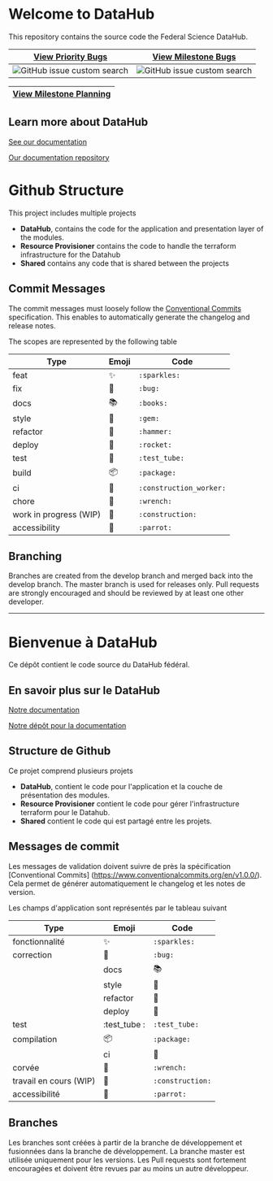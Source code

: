 # Welcome to DataHub 

This repository contains the source code the Federal Science DataHub. 


| [View Priority Bugs](https://github.com/ssc-sp/datahub-portal/issues?q=is%3Aissue+is%3Aopen+label%3Abug%2Cpriority) | [View Milestone Bugs](https://github.com/ssc-sp/datahub-portal/issues?q=is%3Aissue+is%3Aopen+label%3Abug+milestone%3A%22Pilot+2.0.0%22) | 
| --- | --- |
| ![GitHub issue custom search](https://img.shields.io/github/issues-search?color=red&label=priority%20bugs&query=repo%3Assc-sp%2Fdatahub-portal%20is%3Aissue%20is%3Aopen%20label%3Abug%2Cpriority) | ![GitHub issue custom search](https://img.shields.io/github/issues-search?color=red&label=milestone%20bugs&query=repo%3Assc-sp%2Fdatahub-portal%20is%3Aissue%20is%3Aopen%20label%3Abug%20milestone%3A%22Pilot%202.0.0%22) |

| [View Milestone Planning](https://github.com/orgs/ssc-sp/projects/4/views/25) |
| --- |


## Learn more about DataHub

[See our documentation](https://ssc-sp.github.io/datahub-docs/#/)

[Our documentation repository](https://github.com/ssc-sp/datahub-docs)

# Github Structure

This project includes multiple projects
- **DataHub**, contains the code for the application and presentation layer of the modules.
- **Resource Provisioner** contains the code to handle the terraform infrastructure for the Datahub
- **Shared** contains any code that is shared between the projects

## Commit Messages

The commit messages must loosely follow the [Conventional Commits](https://www.conventionalcommits.org/en/v1.0.0/) specification. This enables to automatically generate the changelog and release notes.

The scopes are represented by the following table


| Type | Emoji | Code |
| --- | --- | --- |
| feat | ✨ | `:sparkles:` |
| fix | 🐛 | `:bug:` |
| docs | 📚 | `:books:` |
| style | 💎 | `:gem:` |
| refactor | 🔨 | `:hammer:` |
| deploy | 🚀 | `:rocket:` |
| test | :test_tube: | `:test_tube:` |
| build | 📦 | `:package:` |
| ci | 👷 | `:construction_worker:` |
| chore | 🔧 | `:wrench:` |
| work in progress (WIP) | 🚧 | `:construction:` |
| accessibility | 🦜 | `:parrot:` |

## Branching

Branches are created from the develop branch and merged back into the develop branch. The master branch is used for releases only. Pull requests are strongly encouraged and should be reviewed by at least one other developer.

--------------------------------

# Bienvenue à DataHub 

Ce dépôt contient le code source du DataHub fédéral. 

## En savoir plus sur le DataHub

[Notre documentation](https://ssc-sp.github.io/datahub-docs/#/)

[Notre dépôt pour la documentation](https://github.com/ssc-sp/datahub-docs)

## Structure de Github

Ce projet comprend plusieurs projets
- **DataHub**, contient le code pour l'application et la couche de présentation des modules.
- **Resource Provisioner** contient le code pour gérer l'infrastructure terraform pour le Datahub.
- **Shared** contient le code qui est partagé entre les projets.

## Messages de commit

Les messages de validation doivent suivre de près la spécification [Conventional Commits] (https://www.conventionalcommits.org/en/v1.0.0/). Cela permet de générer automatiquement le changelog et les notes de version.

Les champs d'application sont représentés par le tableau suivant


| Type | Emoji | Code |
| --- | --- | --- |
| fonctionnalité | ✨ | `:sparkles:` |
| correction | 🐛 | `:bug:` |
| | docs | 📚 | `:books:` |
| | style | 💎 | `:gem:` | style | 💎 | `:gem:` | refactor
| | refactor | 🔨 | `:hammer:` | refactoring
| | deploy | 🚀 | `:rocket:` |
| test | :test_tube : | `:test_tube:` |
| compilation | 📦 | `:package:` |
| | ci | 👷 | `:construction_worker:` |
| corvée | 🔧 | `:wrench:`
| travail en cours (WIP) | 🚧 | `:construction:` | travaux en cours (WIP)
| accessibilité | 🦜 | `:parrot:` |

## Branches

Les branches sont créées à partir de la branche de développement et fusionnées dans la branche de développement. La branche master est utilisée uniquement pour les versions. Les Pull requests sont fortement encouragées et doivent être revues par au moins un autre développeur.
